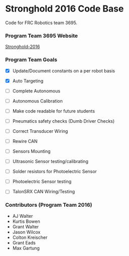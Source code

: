 # Stronghold 2016 Code Base
Code for FRC Robotics team 3695.

### Program Team 3695 Website
[Stronghold-2016](http://redinquisitive.github.io/Stronghold-2016/)

### Program Team Goals
- [x] Update/Document constants on a per robot basis
- [x] Auto Targeting
- [ ] Complete Autonomous
- [ ] Autonomous Calibration
- [ ] Make code readable for future students
- [ ] Pneumatics safety checks (Dumb Driver Checks)
- [ ] Correct Transducer Wiring
- [ ] Rewire CAN
- [ ] Sensors Mounting
- [ ] Ultrasonic Sensor testing/calibrating
- [ ] Solder resistors for Photoelectric Sensor
- [ ] Photoelectric Sensor testing
- [ ] TalonSRX CAN Wiring/Testing


### Contributors (Program Team 2016)
- AJ Walter
- Kurtis Bowen
- Grant Walter
- Jason Wilcox
- Colton Kreischer
- Grant Eads
- Max Gartung
